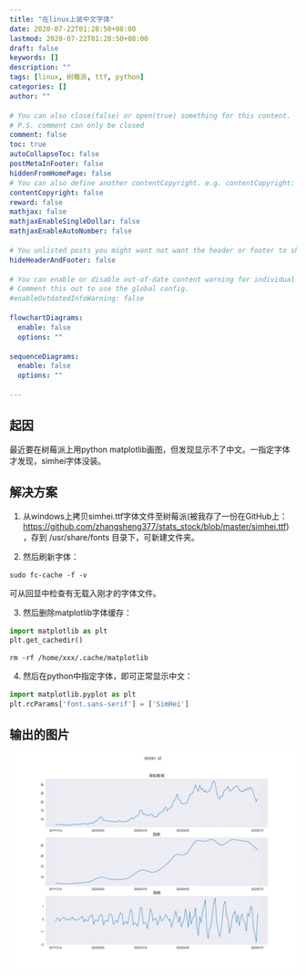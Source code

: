 ```yaml
---
title: "在linux上装中文字体"
date: 2020-07-22T01:28:50+08:00
lastmod: 2020-07-22T01:28:50+08:00
draft: false
keywords: []
description: ""
tags: [linux, 树莓派, ttf, python]
categories: []
author: ""

# You can also close(false) or open(true) something for this content.
# P.S. comment can only be closed
comment: false
toc: true
autoCollapseToc: false
postMetaInFooter: false
hiddenFromHomePage: false
# You can also define another contentCopyright. e.g. contentCopyright: "This is another copyright."
contentCopyright: false
reward: false
mathjax: false
mathjaxEnableSingleDollar: false
mathjaxEnableAutoNumber: false

# You unlisted posts you might want not want the header or footer to show
hideHeaderAndFooter: false

# You can enable or disable out-of-date content warning for individual post.
# Comment this out to use the global config.
#enableOutdatedInfoWarning: false

flowchartDiagrams:
  enable: false
  options: ""

sequenceDiagrams: 
  enable: false
  options: ""

---
```

## 起因

最近要在树莓派上用python matplotlib画图，但发现显示不了中文。一指定字体才发现，simhei字体没装。

## 解决方案

1. 从windows上拷贝simhei.ttf字体文件至树莓派(被我存了一份在GitHub上：<https://github.com/zhangsheng377/stats_stock/blob/master/simhei.ttf>)，存到 /usr/share/fonts 目录下，可新建文件夹。

2. 然后刷新字体：

```shell
sudo fc-cache -f -v
```

可从回显中检查有无载入刚才的字体文件。

3. 然后删除matplotlib字体缓存：

```python
import matplotlib as plt
plt.get_cachedir()
```

```shell
rm -rf /home/xxx/.cache/matplotlib
```

4. 然后在python中指定字体，即可正常显示中文：

```python
import matplotlib.pyplot as plt
plt.rcParams['font.sans-serif'] = ['SimHei']
```

## 输出的图片

![时序分解股票](/images/stats_stock.png)

